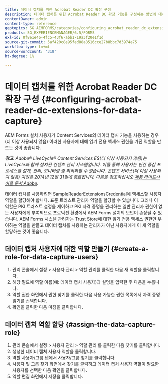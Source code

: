 ```yaml
---
title: 데이터 캡처를 위한 Acrobat Reader DC 확장 구성
description: 데이터 캡처를 위한 Acrobat Reader DC 확장 기능을 구성하는 방법에 대해 알아봅니다.
contentOwner: admin
content-type: reference
geptopics: SG_AEMFORMS/categories/configuring_acrobat_reader_dc_extensions
products: SG_EXPERIENCEMANAGER/6.5/FORMS
exl-id: 0f8e1e46-4fc5-43f6-abb1-19a3f20e1f1d
source-git-commit: 5af420c8e95fed88a8516cce27b8bbc7d3974e75
workflow-type: tm+mt
source-wordcount: '318'
ht-degree: 1%

---
```


# 데이터 캡처를 위한 Acrobat Reader DC 확장 구성 {#configuring-acrobat-reader-dc-extensions-for-data-capture}

AEM Forms 설치 사용자가 Content Services의 데이터 캡처 기능을 사용하는 경우(더 이상 사용되지 않음) 이러한 사용자에 대해 읽기 전용 액세스 권한을 가진 역할을 만드는 것이 좋습니다.

***참고&#x200B;**: Adobe® LiveCycle® Content Services ES(더 이상 사용되지 않음)는 LiveCycle과 함께 설치된 컨텐츠 관리 시스템입니다. 이를 통해 사용자는 인간 중심 프로세스를 설계, 관리, 모니터링 및 최적화할 수 있습니다. 콘텐츠 서비스(더 이상 사용되지 않음) 지원은 2014년 12월 31일에 종료됩니다. 다음을 참조하십시오 [제품 라이프사이클 문서 Adobe](https://helpx.adobe.com/kr/support/programs/eol-matrix.html).*

데이터 캡처를 사용하려면 SampleReaderExtensionsCredential에 액세스할 사용자 역할을 할당해야 합니다. 표준 트러스트 관리자 역할을 할당할 수 있습니다. 그러나 이 역할은 PKI 트러스트 설정을 제어하고 PKI 자격 증명을 관리하는 일반 관리자 권한이 없는 사용자에게 부여되므로 프로덕션 환경에서 AEM Forms 설치의 보안이 손상될 수 있습니다. AEM Forms 시스템 관리자는 Trust Store에 대한 읽기 전용 액세스 권한만 부여하는 역할을 만들고 데이터 캡처를 사용하는 관리자가 아닌 사용자에게 이 새 역할을 할당하는 것이 좋습니다.

## 데이터 캡처 사용자에 대한 역할 만들기 {#create-a-role-for-data-capture-users}

1. 관리 콘솔에서 설정 > 사용자 관리 > 역할 관리를 클릭한 다음 새 역할을 클릭합니다.
1. 해당 필드에 역할 이름(예: 데이터 캡처 사용자)과 설명을 입력한 후 다음을 누릅니다.
1. 역할 권한 화면에서 권한 찾기를 클릭한 다음 사용 가능한 권한 목록에서 자격 증명 읽기를 선택합니다.
1. 확인을 클릭한 다음 마침을 클릭합니다.

## 데이터 캡처 역할 할당 {#assign-the-data-capture-role}

1. 관리 콘솔에서 설정 > 사용자 관리 > 역할 관리 를 클릭한 다음 찾기를 클릭합니다.
1. 생성한 데이터 캡처 사용자 역할을 클릭합니다.
1. 역할 사용자/그룹 탭에서 사용자/그룹 찾기를 클릭합니다.
1. 사용자 및 그룹 찾기 화면에서 찾기를 클릭하고 데이터 캡처 사용자 역할이 필요한 사용자를 선택한 다음 확인을 클릭합니다.
1. 역할 편집 화면에서 저장을 클릭합니다.
